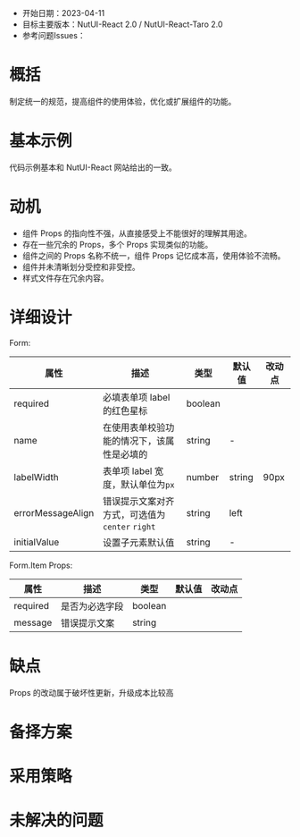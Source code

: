 - 开始日期：2023-04-11
- 目标主要版本：NutUI-React 2.0 / NutUI-React-Taro 2.0
- 参考问题Issues：

# 概括

制定统一的规范，提高组件的使用体验，优化或扩展组件的功能。


# 基本示例

代码示例基本和 NutUI-React 网站给出的一致。


# 动机

- 组件 Props 的指向性不强，从直接感受上不能很好的理解其用途。
- 存在一些冗余的 Props，多个 Props 实现类似的功能。
- 组件之间的 Props 名称不统一，组件 Props 记忆成本高，使用体验不流畅。
- 组件并未清晰划分受控和非受控。
- 样式文件存在冗余内容。


# 详细设计


Form:

| 属性 | 描述 | 类型 | 默认值 | 改动点 |
| --- | --- | --- | --- | --- |
| required | 必填表单项 label 的红色星标 | boolean |  |  |
| name | 在使用表单校验功能的情况下，该属性是必填的 | string | - |  |
| labelWidth | 表单项 label 宽度，默认单位为`px` | number | string | 90px | css 变量 |
| errorMessageAlign | 错误提示文案对齐方式，可选值为 `center` `right` | string | left |  |
| initialValue | 设置子元素默认值 | string | - |  |

Form.Item Props:
    
| 属性 | 描述 | 类型 | 默认值 | 改动点 |
| --- | --- | --- | --- | --- |
| required | 是否为必选字段 | boolean |  |  |
| message | 错误提示文案 | string |  |  |


# 缺点

Props 的改动属于破坏性更新，升级成本比较高

# 备择方案


# 采用策略


# 未解决的问题


